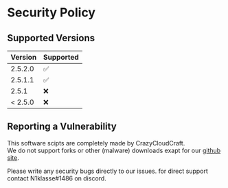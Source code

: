# Security Policy

## Supported Versions

| Version | Supported          |
| ------- | ------------------ |
| 2.5.2.0 | :white_check_mark: |
| 2.5.1.1 | :white_check_mark: |
| 2.5.1 | :x: |
| < 2.5.0 | :x:                |

## Reporting a Vulnerability

This software scipts are completely made by CrazyCloudCraft.  
We do not support forks or other (malware) downloads exapt for our [github site](https://github.com/CrazyCloudCraft/minecraft-bashs/). 
  
Please write any security bugs directly to our issues.
for direct support contact N1klasse#1486 on discord.
